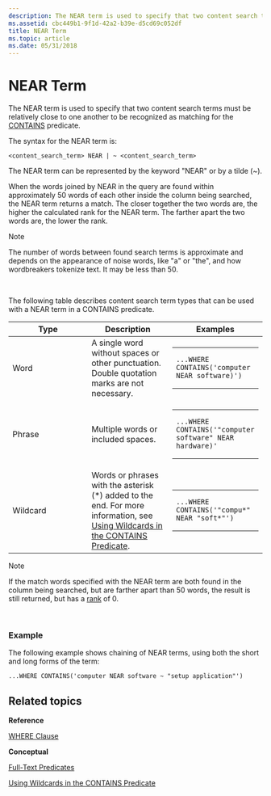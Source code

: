 ```yaml
---
description: The NEAR term is used to specify that two content search terms must be relatively close to one another to be recognized as matching for the CONTAINS predicate.
ms.assetid: cbc449b1-9f1d-42a2-b39e-d5cd69c052df
title: NEAR Term
ms.topic: article
ms.date: 05/31/2018
---
```


# NEAR Term

The NEAR term is used to specify that two content search terms must be relatively close to one another to be recognized as matching for the [CONTAINS](-search-sql-contains.md) predicate.

The syntax for the NEAR term is:


```
<content_search_term> NEAR | ~ <content_search_term>
```



The NEAR term can be represented by the keyword "NEAR" or by a tilde (~).

When the words joined by NEAR in the query are found within approximately 50 words of each other inside the column being searched, the NEAR term returns a match. The closer together the two words are, the higher the calculated rank for the NEAR term. The farther apart the two words are, the lower the rank.

> [!Note]  
> The number of words between found search terms is approximate and depends on the appearance of noise words, like "a" or "the", and how wordbreakers tokenize text. It may be less than 50.

 


The following table describes content search term types that can be used with a NEAR term in a CONTAINS predicate.



<table>
<colgroup>
<col style="width: 33%" />
<col style="width: 33%" />
<col style="width: 33%" />
</colgroup>
<thead>
<tr class="header">
<th>Type</th>
<th>Description</th>
<th>Examples</th>
</tr>
</thead>
<tbody>
<tr class="odd">
<td>Word</td>
<td>A single word without spaces or other punctuation. Double quotation marks are not necessary.</td>
<td><span data-codelanguage=""></span>
<table>
<colgroup>
<col style="width: 100%" />
</colgroup>
<tbody>
<tr class="odd">
<td><pre><code>...WHERE CONTAINS(&#39;computer NEAR software)&#39;)</code></pre></td>
</tr>
</tbody>
</table>
</td>
</tr>
<tr class="even">
<td>Phrase</td>
<td>Multiple words or included spaces.</td>
<td><div class="code">
<span data-codelanguage=""></span>
<table>
<colgroup>
<col style="width: 100%" />
</colgroup>
<tbody>
<tr class="odd">
<td><pre><code>...WHERE CONTAINS(&#39;&quot;computer software&quot; NEAR hardware)&#39;</code></pre></td>
</tr>
</tbody>
</table>

</div></td>
</tr>
<tr class="odd">
<td>Wildcard</td>
<td>Words or phrases with the asterisk (*) added to the end. For more information, see <a href="-search-sql-wildcards.md">Using Wildcards in the CONTAINS Predicate</a>.</td>
<td><div class="code">
<span data-codelanguage=""></span>
<table>
<colgroup>
<col style="width: 100%" />
</colgroup>
<tbody>
<tr class="odd">
<td><pre><code>...WHERE CONTAINS(&#39;&quot;compu*&quot; NEAR &quot;soft*&quot;&#39;)</code></pre></td>
</tr>
</tbody>
</table>

</div></td>
</tr>
</tbody>
</table>

> [!Note]  
> If the match words specified with the NEAR term are both found in the column being searched, but are farther apart than 50 words, the result is still returned, but has a [rank](-search-sql-understandingrelevancevalues.md) of 0.

 

### Example

The following example shows chaining of NEAR terms, using both the short and long forms of the term:


```
...WHERE CONTAINS('computer NEAR software ~ "setup application"')
```



## Related topics

<dl> <dt>

**Reference**
</dt> <dt>

[WHERE Clause](-search-sql-where.md)
</dt> <dt>

**Conceptual**
</dt> <dt>

[Full-Text Predicates](-search-sql-fulltextpredicates.md)
</dt> <dt>

[Using Wildcards in the CONTAINS Predicate](-search-sql-wildcards.md)
</dt> </dl>

 

 



